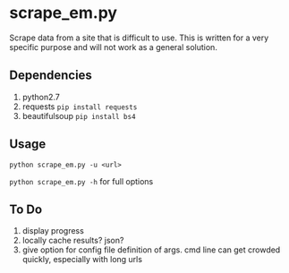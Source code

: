 # scrape_em.py

Scrape data from a site that is difficult to use. This is written for a very specific purpose and will not work as a general solution.

## Dependencies

1. python2.7
2. requests `pip install requests` 
3. beautifulsoup `pip install bs4`

## Usage

`python scrape_em.py -u <url>`

`python scrape_em.py -h` for full options

## To Do

1. display progress
2. locally cache results? json?
3. give option for config file definition of args. cmd line can get crowded quickly, especially with long urls
